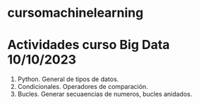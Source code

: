 # cursomachinelearning
# Actividades curso Big Data 10/10/2023
01. Python. General de tipos de datos.
02. Condicionales. Operadores de comparación.
03. Bucles. Generar secuaencias de numeros, bucles anidados.
